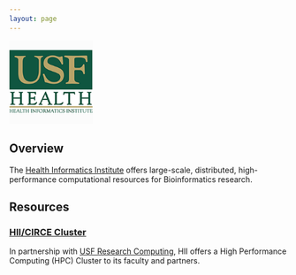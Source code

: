 ```yaml
---
layout: page
---
```


<img src="images/usf-hii-logo.png" border="0" width="30%" height="30%" />
<br/>

## Overview

The [Health Informatics Institute](http://www.hii.usf.edu) offers large-scale, distributed, high-performance computational resources for Bioinformatics research.

## Resources

### [HII/CIRCE Cluster](pages/hii-rc.html)

In partnership with [USF Research Computing](http://www.usf.edu/it/research-computing/), HII offers
a High Performance Computing (HPC) Cluster to its faculty and partners.
